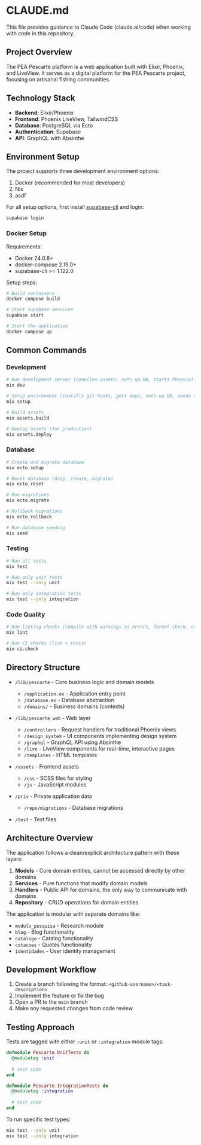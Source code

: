 # CLAUDE.md

This file provides guidance to Claude Code (claude.ai/code) when working with code in this repository.

## Project Overview
The PEA Pescarte platform is a web application built with Elixir, Phoenix, and LiveView. It serves as a digital platform for the PEA Pescarte project, focusing on artisanal fishing communities.

## Technology Stack
- **Backend**: Elixir/Phoenix
- **Frontend**: Phoenix LiveView, TailwindCSS
- **Database**: PostgreSQL via Ecto
- **Authentication**: Supabase
- **API**: GraphQL with Absinthe

## Environment Setup

The project supports three development environment options:
1. Docker (recommended for most developers)
2. Nix
3. asdf

For all setup options, first install [supabase-cli](https://supabase.com/docs/guides/cli/getting-started#installing-the-supabase-cli) and login:
```sh
supabase login
```

### Docker Setup
Requirements:
- Docker 24.0.8+
- docker-compose 2.19.0+
- supabase-cli >= 1.122.0

Setup steps:
```sh
# Build containers
docker compose build

# Start Supabase services
supabase start

# Start the application
docker compose up
```

## Common Commands

### Development
```sh
# Run development server (compiles assets, sets up DB, starts Phoenix)
mix dev

# Setup environment (installs git hooks, gets deps, sets up DB, seeds data)
mix setup

# Build assets
mix assets.build

# Deploy assets (for production)
mix assets.deploy
```

### Database
```sh
# Create and migrate database
mix ecto.setup

# Reset database (drop, create, migrate)
mix ecto.reset

# Run migrations
mix ecto.migrate

# Rollback migrations
mix ecto.rollback

# Run database seeding
mix seed
```

### Testing
```sh
# Run all tests
mix test

# Run only unit tests
mix test --only unit

# Run only integration tests
mix test --only integration
```

### Code Quality
```sh
# Run linting checks (compile with warnings as errors, format check, credo)
mix lint

# Run CI checks (lint + tests)
mix ci.check
```

## Directory Structure

- `/lib/pescarte` - Core business logic and domain models
  - `/application.ex` - Application entry point
  - `/database.ex` - Database abstraction
  - `/domains/` - Business domains (contexts)

- `/lib/pescarte_web` - Web layer
  - `/controllers` - Request handlers for traditional Phoenix views
  - `/design_system` - UI components implementing design system
  - `/graphql` - GraphQL API using Absinthe
  - `/live` - LiveView components for real-time, interactive pages
  - `/templates` - HTML templates

- `/assets` - Frontend assets
  - `/css` - SCSS files for styling
  - `/js` - JavaScript modules
  
- `/priv` - Private application data
  - `/repo/migrations` - Database migrations

- `/test` - Test files

## Architecture Overview

The application follows a clean/explicit architecture pattern with these layers:

1. **Models** - Core domain entities, cannot be accessed directly by other domains
2. **Services** - Pure functions that modify domain models
3. **Handlers** - Public API for domains, the only way to communicate with domains
4. **Repository** - CRUD operations for domain entities

The application is modular with separate domains like:
- `modulo_pesquisa` - Research module
- `blog` - Blog functionality
- `catalogo` - Catalog functionality
- `cotacoes` - Quotes functionality
- `identidades` - User identity management

## Development Workflow

1. Create a branch following the format: `<github-username>/<task-description>`
2. Implement the feature or fix the bug
3. Open a PR to the `main` branch
4. Make any requested changes from code review

## Testing Approach

Tests are tagged with either `:unit` or `:integration` module tags:

```elixir
defmodule Pescarte.UnitTests do
  @moduletag :unit
  
  # test code
end
```

```elixir
defmodule Pescarte.IntegrationTests do
  @moduletag :integration
  
  # test code
end
```

To run specific test types:
```sh
mix test --only unit
mix test --only integration
```